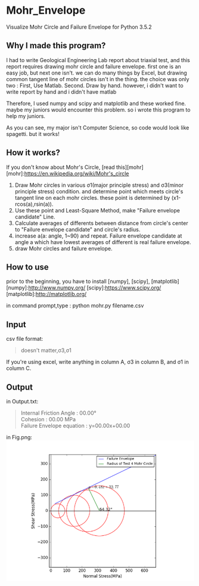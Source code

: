 # Mohr_Envelope
Visualize Mohr Circle and Failure Envelope 
for Python 3.5.2

Why I made this program?
-------------
I had to write Geological Engineering Lab report about triaxial test, and this report requires drawing mohr circle and failure envelope. first one is an easy job, but next one isn't. we can do many things by Excel, but drawing common tangent line of mohr circles isn't in the thing. the choice was only two : First, Use Matlab. Second. Draw by hand. however, i didn't want to write report by hand and i didn't have matlab 

Therefore, I used numpy and scipy and matplotlib and these worked fine. maybe my juniors would encounter this problem. so i wrote this program to help my juniors.

As you can see, my major isn't Computer Science, so code would look like spagetti. but it works!

How it works?
-------------
If you don't know about Mohr's Circle, [read this][mohr]
[mohr]:https://en.wikipedia.org/wiki/Mohr's_circle
1. Draw Mohr circles in various σ1(major principle stress) and σ3(minor principle stress) condition. and determine point which meets circle's tangent line on each mohr circles. these point is determined by (x1-rcos(a),rsin(a)).
2. Use these point and Least-Square Method, make "Failure envelope candidate" Line. 
3. Calculate averages of differents between distance from circle's center to "Failure envelope candidate"  and circle's radius.
4. increase a(a: angle, 1~90) and repeat. Failure envelope candidate at angle a which have lowest averages of different is real failure envelope.
5. draw Mohr circles and failure envelope.


How to use
-------------
prior to the beginning, you have to install [numpy], [scipy], [matplotlib]
[numpy]:http://www.numpy.org/
[scipy]:https://www.scipy.org/
[matplotlib]:http://matplotlib.org/

in command prompt,type : python mohr.py filename.csv

Input
-------------
csv file format:
>doesn't matter,σ3,σ1

If you're using excel, write anything in column A, σ3 in column B, and σ1 in column C.

Output
-------------
in Output.txt:
 >Internal Friction Angle : 00.00° <br>
 >Cohesion : 00.00 MPa <br>
 >Failure Envelope equation : y=00.00x+00.00 

in Fig.png:
![graph](Fig.png)
